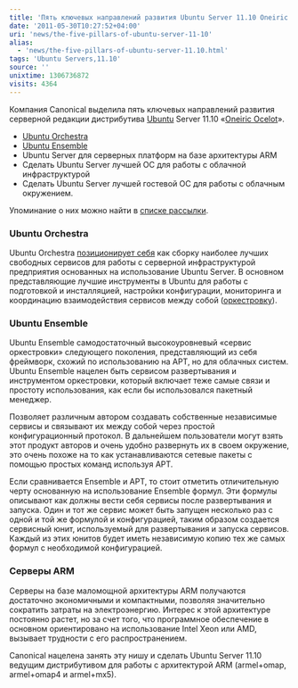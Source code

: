 ```yaml
---
title: 'Пять ключевых направлений развития Ubuntu Server 11.10 Oneiric Ocelot'
date: '2011-05-30T10:27:52+04:00'
uri: 'news/the-five-pillars-of-ubuntu-server-11-10'
alias: 
  - 'news/the-five-pillars-of-ubuntu-server-11.10.html'
tags: 'Ubuntu Servers,11.10'
source: ''
unixtime: 1306736872
visits: 4364
---
```

Компания Canonical выделила пять ключевых направлений развития серверной редакции дистрибутива [Ubuntu](ubuntu/) Server 11.10 «[Oneiric Ocelot](news/releaseschedule-ubuntu-11-10-oneiric-ocelot)».

*   [Ubuntu Orchestra](https://launchpad.net/orchestra)
*   [Ubuntu Ensemble](https://launchpad.net/ensemble)
*   Ubuntu Server для серверных платформ на базе архитектуры ARM
*   Сделать Ubuntu Server лучшей ОС для работы с облачной инфраструктурой
*   Сделать Ubuntu Server лучшей гостевой ОС для работы с облачным окружением.

Упоминание о них можно найти в [списке рассылки](https://lists.ubuntu.com/archives/ubuntu-devel/2011-May/033287.html).

### Ubuntu Orchestra

Ubuntu Orchestra [позиционирует себя](https://lists.ubuntu.com/archives/ubuntu-server/2011-March/005411.html) как сборку наиболее лучших свободных сервисов для работы с серверной инфраструктурой предприятия основанных на использование Ubuntu Server. В основном представляющие лучшие инструменты в Ubuntu для работы с подготовкой и инсталляцией, настройки конфигурации, мониторинга и координацию взаимодействия сервисов между собой ([оркестровку](http://ru.wikipedia.org/wiki/%D0%9E%D1%80%D0%BA%D0%B5%D1%81%D1%82%D1%80%D0%BE%D0%B2%D0%BA%D0%B0_%28%D0%98%D0%A2%29)).

### Ubuntu Ensemble

Ubuntu Ensemble самодостаточный высокоуровневый «сервис оркестровки» следующего поколения, представляющий из себя фреймворк, схожий по использованию на APT, но для облачных систем. Ubuntu Ensemble нацелен быть сервисом развертывания и инструментом оркестровки, который включает теже самые связи и простоту использования, как если бы использовался пакетный менеджер.

Позволяет различным автором создавать собственные независимые сервисы и связывают их между собой через простой конфигурационный протокол. В дальнейшем пользователи могут взять этот продукт авторов и очень удобно развернуть их в своем окружение, это очень похоже на то как устанавливаются сетевые пакеты с помощью простых команд используя APT.

Если сравнивается Ensemble и APT, то стоит отметить отличительную черту основанную на использование Ensemble формул. Эти формулы описывают как должны вести себя сервисы после развертывания и запуска. Один и тот же сервис может быть запущен несколько раз с одной и той же формулой и конфигурацией, таким образом создается сервисный юнит, используемый для развертывания и запуска сервисов. Каждый из этих юнитов будет иметь независимую копию тех же самых формул с необходимой конфигурацией.

### Серверы ARM

Серверы на базе маломощной архитектуры ARM получаются достаточно экономичными и компактными, позволяя значительно сократить затраты на электроэнергию. Интерес к этой архитектуре постоянно растет, но за счет того, что программное обеспечение в основном ориентировано на использование Intel Xeon или AMD, вызывает трудности с его распространением.

Canonical нацелена занять эту нишу и сделать Ubuntu Server 11.10 ведущим дистрибутивом для работы с архитектурой ARM (armel+omap, armel+omap4 и armel+mx5).
